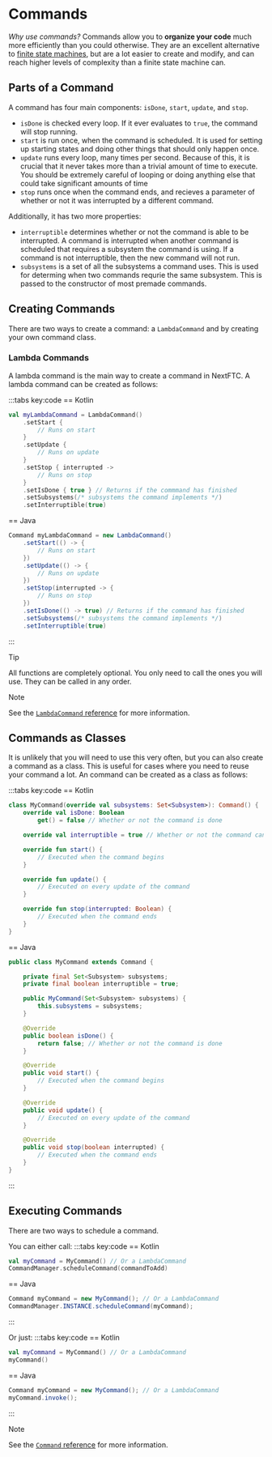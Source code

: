 # Commands

_Why use commands?_ Commands allow you to **organize your code** much more efficiently than you could otherwise. They are an excellent alternative to [finite state machines](https://gm0.org/en/latest/docs/software/concepts/finite-state-machines.html), but are a lot easier to create and modify, and can reach higher levels of complexity than a finite state machine can.

## Parts of a Command

A command has four main components: `isDone`, `start`, `update`, and `stop`.

-   `isDone` is checked every loop. If it ever evaluates to `true`, the command will stop running.
-   `start` is run once, when the command is scheduled. It is used for setting up starting states and doing other things that should only happen once.
-   `update` runs every loop, many times per second. Because of this, it is crucial that it never takes more than a trivial amount of time to execute. You should be extremely careful of looping or doing anything else that could take significant amounts of time
-   `stop` runs once when the command ends, and recieves a parameter of whether or not it was interrupted by a different command.

Additionally, it has two more properties:

-   `interruptible` determines whether or not the command is able to be interrupted. A command is interrupted when another command is scheduled that requires a subsystem the command is using. If a command is not interruptible, then the new command will not run.
-   `subsystems` is a set of all the subsystems a command uses. This is used for determing when two commands requrie the same subsystem. This is passed to the constructor of most premade commands.

## Creating Commands

There are two ways to create a command: a `LambdaCommand` and by creating your own command class.

### Lambda Commands

A lambda command is the main way to create a command in NextFTC. A lambda command can be created as follows:

:::tabs key:code
== Kotlin

```kotlin
val myLambdaCommand = LambdaCommand()
    .setStart {
        // Runs on start
    }
    .setUpdate {
        // Runs on update
    }
    .setStop { interrupted ->
        // Runs on stop
    }
    .setIsDone { true } // Returns if the commmand has finished
    .setSubsystems(/* subsystems the command implements */)
    .setInterruptible(true)
```

== Java

```java
Command myLambdaCommand = new LambdaCommand()
    .setStart(() -> {
        // Runs on start
    })
    .setUpdate(() -> {
        // Runs on update
    })
    .setStop(interrupted -> {
        // Runs on stop
    })
    .setIsDone(() -> true) // Returns if the command has finished
    .setSubsystems(/* subsystems the command implements */)
    .setInterruptible(true)
```

:::

> [!TIP]
> All functions are completely optional. You only need to call the ones you will use. They can be called in any order.

> [!NOTE]
> See the [`LambdaCommand` reference](https://docs.rowanmcalpin.com/reference/core/com.rowanmcalpin.nextftc.core.command.utility/-lambda-command/index.html) for more information.

## Commands as Classes

It is unlikely that you will need to use this very often, but you can also create a command as a class. This is useful for cases where you need to reuse your command a lot. An command can be created as a class as follows:

:::tabs key:code
== Kotlin

```kotlin
class MyCommand(override val subsystems: Set<Subsystem>): Command() {
    override val isDone: Boolean
        get() = false // Whether or not the command is done

    override val interruptible = true // Whether or not the command can be interrupted

    override fun start() {
        // Executed when the command begins
    }

    override fun update() {
        // Executed on every update of the command
    }

    override fun stop(interrupted: Boolean) {
        // Executed when the command ends
    }
}
```

== Java

```java
public class MyCommand extends Command {

    private final Set<Subsystem> subsystems;
    private final boolean interruptible = true;

    public MyCommand(Set<Subsystem> subsystems) {
        this.subsystems = subsystems;
    }

    @Override
    public boolean isDone() {
        return false; // Whether or not the command is done
    }

    @Override
    public void start() {
        // Executed when the command begins
    }

    @Override
    public void update() {
        // Executed on every update of the command
    }

    @Override
    public void stop(boolean interrupted) {
        // Executed when the command ends
    }
}
```

:::

## Executing Commands

There are two ways to schedule a command.

You can either call:
:::tabs key:code
== Kotlin

```kotlin
val myCommand = MyCommand() // Or a LambdaCommand
CommandManager.scheduleCommand(commandToAdd)
```

== Java

```java
Command myCommand = new MyCommand(); // Or a LambdaCommand
CommandManager.INSTANCE.scheduleCommand(myCommand);
```

:::

Or just:
:::tabs key:code
== Kotlin

```kotlin
val myCommand = MyCommand() // Or a LambdaCommand
myCommand()
```

== Java

```java
Command myCommand = new MyCommand(); // Or a LambdaCommand
myCommand.invoke();
```

:::

> [!NOTE]
> See the [`Command` reference](https://docs.rowanmcalpin.com/reference/core/com.rowanmcalpin.nextftc.core.command/-command/index.html) for more information.
